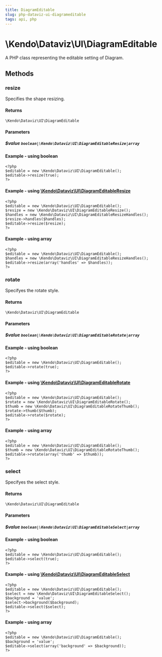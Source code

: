 ```yaml
---
title: DiagramEditable
slug: php-dataviz-ui-diagrameditable
tags: api, php
---
```


# \Kendo\Dataviz\UI\DiagramEditable

A PHP class representing the editable setting of Diagram.


## Methods

### resize

Specifies the shape resizing.

#### Returns
`\Kendo\Dataviz\UI\DiagramEditable`

#### Parameters

##### $value `boolean|\Kendo\Dataviz\UI\DiagramEditableResize|array`




#### Example  - using boolean
    <?php
    $editable = new \Kendo\Dataviz\UI\DiagramEditable();
    $editable->resize(true);
    ?>


#### Example - using [\Kendo\Dataviz\UI\DiagramEditableResize](/kendo-ui/api/wrappers/php/Kendo/Dataviz/UI/DiagramEditableResize)
    <?php
    $editable = new \Kendo\Dataviz\UI\DiagramEditable();
    $resize = new \Kendo\Dataviz\UI\DiagramEditableResize();
    $handles = new \Kendo\Dataviz\UI\DiagramEditableResizeHandles();
    $resize->handles($handles);
    $editable->resize($resize);
    ?>

#### Example - using array

    <?php
    $editable = new \Kendo\Dataviz\UI\DiagramEditable();
    $handles = new \Kendo\Dataviz\UI\DiagramEditableResizeHandles();
    $editable->resize(array('handles' => $handles));
    ?>

### rotate

Specifyes the rotate style.

#### Returns
`\Kendo\Dataviz\UI\DiagramEditable`

#### Parameters

##### $value `boolean|\Kendo\Dataviz\UI\DiagramEditableRotate|array`




#### Example  - using boolean
    <?php
    $editable = new \Kendo\Dataviz\UI\DiagramEditable();
    $editable->rotate(true);
    ?>


#### Example - using [\Kendo\Dataviz\UI\DiagramEditableRotate](/kendo-ui/api/wrappers/php/Kendo/Dataviz/UI/DiagramEditableRotate)
    <?php
    $editable = new \Kendo\Dataviz\UI\DiagramEditable();
    $rotate = new \Kendo\Dataviz\UI\DiagramEditableRotate();
    $thumb = new \Kendo\Dataviz\UI\DiagramEditableRotateThumb();
    $rotate->thumb($thumb);
    $editable->rotate($rotate);
    ?>

#### Example - using array

    <?php
    $editable = new \Kendo\Dataviz\UI\DiagramEditable();
    $thumb = new \Kendo\Dataviz\UI\DiagramEditableRotateThumb();
    $editable->rotate(array('thumb' => $thumb));
    ?>

### select

Specifyes the select style.

#### Returns
`\Kendo\Dataviz\UI\DiagramEditable`

#### Parameters

##### $value `boolean|\Kendo\Dataviz\UI\DiagramEditableSelect|array`




#### Example  - using boolean
    <?php
    $editable = new \Kendo\Dataviz\UI\DiagramEditable();
    $editable->select(true);
    ?>


#### Example - using [\Kendo\Dataviz\UI\DiagramEditableSelect](/kendo-ui/api/wrappers/php/Kendo/Dataviz/UI/DiagramEditableSelect)
    <?php
    $editable = new \Kendo\Dataviz\UI\DiagramEditable();
    $select = new \Kendo\Dataviz\UI\DiagramEditableSelect();
    $background = 'value';
    $select->background($background);
    $editable->select($select);
    ?>

#### Example - using array

    <?php
    $editable = new \Kendo\Dataviz\UI\DiagramEditable();
    $background = 'value';
    $editable->select(array('background' => $background));
    ?>

